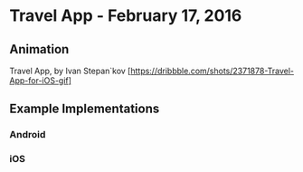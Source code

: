 # Travel App - February 17, 2016

## Animation

Travel App, by Ivan Stepan`kov [https://dribbble.com/shots/2371878-Travel-App-for-iOS-gif]

## Example Implementations

### Android

### iOS

